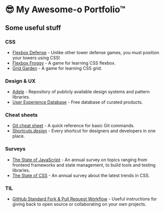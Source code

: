 # 😎 My Awesome-o Portfolio™

## Some useful stuff

### CSS

- [Flexbox Defense](http://www.flexboxdefense.com/) - Unlike other tower defense games, you must position your towers using CSS!
- [Flexbox Froggy](https://flexboxfroggy.com/) - A game for learning CSS flexbox.
- [Grid Garden](https://cssgridgarden.com/) - A game for learning CSS grid.

### Design & UX

- [Adele](https://adele.uxpin.com/) - Repository of publicly available design systems and pattern libraries.
- [User Experience Database](https://www.uxdatabase.io/product-database) - Free database of curated products.

### Cheat sheets

- [Git cheat sheet](https://www.atlassian.com/git/tutorials/atlassian-git-cheatsheet) - A quick reference for basic Git commands.
- [Shortcuts.design](https://shortcuts.design/) - Every shortcut for designers and developers in one place.

### Surveys

- [The State of JavaScript](https://stateofjs.com/) - An annual survey on topics ranging from frontend frameworks and state management, to build tools and testing libraries.
- [The State of CSS](https://stateofcss.com/) - An annual survey about the latest trends in CSS.

### TIL

- [GitHub Standard Fork & Pull Request Workflow](https://gist.github.com/Chaser324/ce0505fbed06b947d962) - Useful instructions for giving back to open source or collaborating on your own projects.

